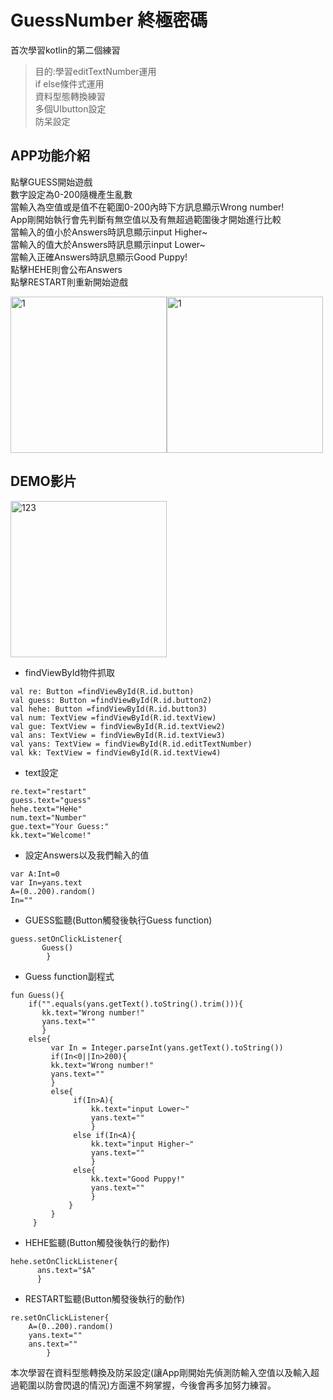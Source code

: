 # GuessNumber 終極密碼
首次學習kotlin的第二個練習
> 目的:學習editTextNumber運用    
  if else條件式運用  
  資料型態轉換練習  
  多個UIbutton設定  
  防呆設定  
  
## APP功能介紹
點擊GUESS開始遊戲  
數字設定為0-200隨機產生亂數  
當輸入為空值或是值不在範圍0-200內時下方訊息顯示Wrong number!  
App剛開始執行會先判斷有無空值以及有無超過範圍後才開始進行比較  
當輸入的值小於Answers時訊息顯示input Higher~  
當輸入的值大於Answers時訊息顯示input Lower~  
當輸入正確Answers時訊息顯示Good Puppy!  
點擊HEHE則會公布Answers  
點擊RESTART則重新開始遊戲  

<img width="250" alt="1" src="https://user-images.githubusercontent.com/106436314/170830843-cf50c83b-1198-4e63-aae3-270d953b1237.jpg"><img width="250" alt="1" src="https://user-images.githubusercontent.com/106436314/170830843-cf50c83b-1198-4e63-aae3-270d953b1237.jpg">

## DEMO影片  
<img width="250" alt="123" src="https://user-images.githubusercontent.com/106436314/171168349-0cbfbdb5-f1fa-49a5-9aed-3b44454c8a70.gif">

* findViewById物件抓取
```
val re: Button =findViewById(R.id.button)
val guess: Button =findViewById(R.id.button2)
val hehe: Button =findViewById(R.id.button3)
val num: TextView =findViewById(R.id.textView)
val gue: TextView = findViewById(R.id.textView2)
val ans: TextView = findViewById(R.id.textView3)
val yans: TextView = findViewById(R.id.editTextNumber)
val kk: TextView = findViewById(R.id.textView4)
```

* text設定
```
re.text="restart"
guess.text="guess"
hehe.text="HeHe"
num.text="Number"
gue.text="Your Guess:"
kk.text="Welcome!"
```

* 設定Answers以及我們輸入的值
```
var A:Int=0
var In=yans.text
A=(0..200).random()
In=""
```

* GUESS監聽(Button觸發後執行Guess function)
```
guess.setOnClickListener{
       Guess()
        }
```

* Guess function副程式
```
fun Guess(){
    if("".equals(yans.getText().toString().trim())){
       kk.text="Wrong number!"
       yans.text=""
       }
    else{
         var In = Integer.parseInt(yans.getText().toString())
         if(In<0||In>200){
         kk.text="Wrong number!"
         yans.text=""
         }
         else{
              if(In>A){
                  kk.text="input Lower~"
                  yans.text=""
                  }
              else if(In<A){
                  kk.text="input Higher~"
                  yans.text=""
                  }
              else{
                  kk.text="Good Puppy!"
                  yans.text=""
                  }
             }
         }
     }
```

* HEHE監聽(Button觸發後執行的動作)
```
hehe.setOnClickListener{
      ans.text="$A"
      }
```


* RESTART監聽(Button觸發後執行的動作)
```
re.setOnClickListener{
    A=(0..200).random()
    yans.text=""
    ans.text=""
        }
```

本次學習在資料型態轉換及防呆設定(讓App剛開始先偵測防輸入空值以及輸入超過範圍以防會閃退的情況)方面還不夠掌握，今後會再多加努力練習。


